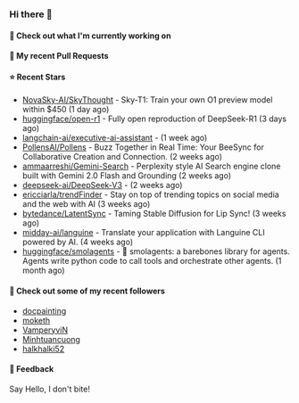 ### Hi there 👋

#### 👷 Check out what I'm currently working on

#### 🔨 My recent Pull Requests


#### ⭐ Recent Stars

- [NovaSky-AI/SkyThought](https://github.com/NovaSky-AI/SkyThought) - Sky-T1: Train your own O1 preview model within $450 (1 day ago)
- [huggingface/open-r1](https://github.com/huggingface/open-r1) - Fully open reproduction of DeepSeek-R1 (3 days ago)
- [langchain-ai/executive-ai-assistant](https://github.com/langchain-ai/executive-ai-assistant) -  (1 week ago)
- [PollensAI/Pollens](https://github.com/PollensAI/Pollens) - Buzz Together in Real Time: Your BeeSync for Collaborative Creation and Connection. (2 weeks ago)
- [ammaarreshi/Gemini-Search](https://github.com/ammaarreshi/Gemini-Search) - Perplexity style AI Search engine clone built with Gemini 2.0 Flash and Grounding (2 weeks ago)
- [deepseek-ai/DeepSeek-V3](https://github.com/deepseek-ai/DeepSeek-V3) -  (2 weeks ago)
- [ericciarla/trendFinder](https://github.com/ericciarla/trendFinder) - Stay on top of trending topics on social media and the web with AI (3 weeks ago)
- [bytedance/LatentSync](https://github.com/bytedance/LatentSync) - Taming Stable Diffusion for Lip Sync! (3 weeks ago)
- [midday-ai/languine](https://github.com/midday-ai/languine) - Translate your application with Languine CLI powered by AI. (4 weeks ago)
- [huggingface/smolagents](https://github.com/huggingface/smolagents) - 🤗 smolagents: a barebones library for agents. Agents write python code to call tools and orchestrate other agents. (1 month ago)

#### 👯 Check out some of my recent followers

- [docpainting](https://github.com/docpainting)
- [moketh](https://github.com/moketh)
- [VamperyviN](https://github.com/VamperyviN)
- [Minhtuancuong](https://github.com/Minhtuancuong)
- [halkhalki52](https://github.com/halkhalki52)

#### 💬 Feedback

Say Hello, I don't bite!